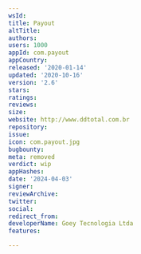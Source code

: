 ```yaml
---
wsId: 
title: Payout
altTitle: 
authors: 
users: 1000
appId: com.payout
appCountry: 
released: '2020-01-14'
updated: '2020-10-16'
version: '2.6'
stars: 
ratings: 
reviews: 
size: 
website: http://www.ddtotal.com.br
repository: 
issue: 
icon: com.payout.jpg
bugbounty: 
meta: removed
verdict: wip
appHashes: 
date: '2024-04-03'
signer: 
reviewArchive: 
twitter: 
social: 
redirect_from: 
developerName: Goey Tecnologia Ltda
features: 

---
```



